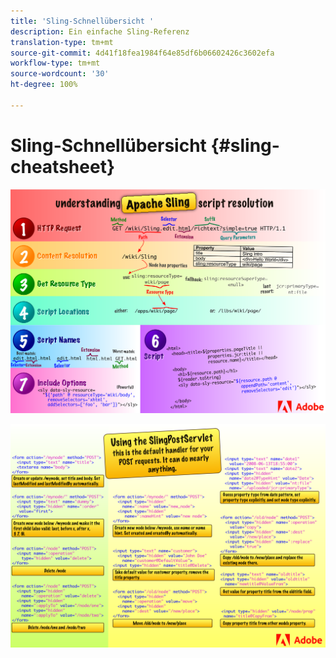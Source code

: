 ```yaml
---
title: 'Sling-Schnellübersicht '
description: Ein einfache Sling-Referenz
translation-type: tm+mt
source-git-commit: 4d41f18fea1984f64e85df6b06602426c3602efa
workflow-type: tm+mt
source-wordcount: '30'
ht-degree: 100%

---
```



# Sling-Schnellübersicht  {#sling-cheatsheet}

![Verstehen der Auflösung des Apache Sling-Skripts.](assets/sling-cheatsheet-01.png)

![Das SlingPostServlet verwenden – dies ist der Standard-Handler für Ihre POST-Anforderungen. Er kann fast alles erledigen.](assets/sling-cheatsheet-02.png)
